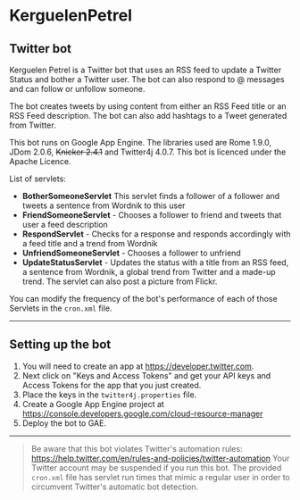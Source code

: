 # KerguelenPetrel
## Twitter bot

Kerguelen Petrel is a Twitter bot that uses an RSS feed to update a Twitter Status and bother a Twitter user. The bot can also respond to @ messages and can follow or unfollow someone.

The bot creates tweets by using content from either an RSS Feed title or an RSS Feed description. The bot can also add hashtags to a Tweet generated from Twitter.

This bot runs on Google App Engine. The libraries used are Rome 1.9.0, JDom 2.0.6, <s>Knicker 2.4.1</s> and Twitter4j 4.0.7. This bot is licenced under the Apache Licence.

List of servlets:

  - **BotherSomeoneServlet** This servlet finds a follower of a follower and tweets a sentence from Wordnik to this user
  - **FriendSomeoneServlet** - Chooses a follower to friend and tweets that user a feed description
  - **RespondServlet** - Checks for a response and responds accordingly with a feed title and a trend from Wordnik
  - **UnfriendSomeoneServlet** - Chooses a follower to unfriend
  - **UpdateStatusServlet** - Updates the status with a title from an RSS feed, a sentence from Wordnik, a global trend from Twitter and a made-up trend. The servlet can also post a picture from Flickr.

You can modify the frequency of the bot's performance of each of those Servlets in the `cron.xml` file.

----------
 
 ## Setting up the bot
1. You will need to create an app at https://developer.twitter.com. 
2. Next click on "Keys and Access Tokens" and get your API keys and Access Tokens for the app that you just created. 
3. Place the keys in the `twitter4j.properties` file.
4. Create a Google App Engine project at https://console.developers.google.com/cloud-resource-manager 
5. Deploy the bot to GAE.

----------

> Be aware that this bot violates Twitter's automation rules: 
> https://help.twitter.com/en/rules-and-policies/twitter-automation
> Your Twitter account may be suspended if you run this bot. 
> The provided `cron.xml` file has servlet run times that mimic a regular user in order to circumvent Twitter's automatic bot detection.
